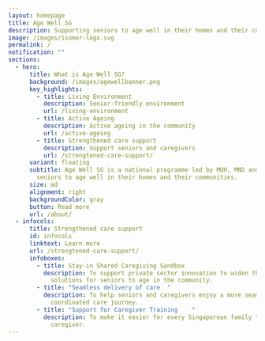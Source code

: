 ```yaml
---
layout: homepage
title: Age Well SG
description: Supporting seniors to age well in their homes and their communities
image: /images/isomer-logo.svg
permalink: /
notification: ""
sections:
  - hero:
      title: What is Age Well SG?
      background: /images/agewellbanner.png
      key_highlights:
        - title: Living Environment
          description: Senior-friendly environment
          url: /living-environment
        - title: Active Ageing
          description: Active ageing in the community
          url: /active-ageing
        - title: Strengthened care support
          description: Support seniors and caregivers
          url: /strengtened-care-support/
      variant: floating
      subtitle: Age Well SG is a national programme led by MOH, MND and MOT to support
        seniors to age well in their homes and their communities.
      size: md
      alignment: right
      backgroundColor: gray
      button: Read more
      url: /about/
  - infocols:
      title: Strengthened care support
      id: infocols
      linktext: Learn more
      url: /strengtened-care-support/
      infoboxes:
        - title: Stay-in Shared Caregiving Sandbox
          description: To support private sector innovation to widen the range of care
            solutions for seniors to age in the community.
        - title: "Seamless delivery of care  "
          description: To help seniors and caregivers enjoy a more seamless and
            coordinated care journey.
        - title: "Support for Caregiver Training    "
          description: To make it easier for every Singaporean family to have a trained
            caregiver.
---
```

